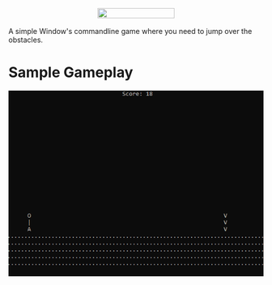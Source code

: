 <p align="center">
  <img src="https://github.com/Nizar1999/Glitch-Hop/blob/main/screenshots/Banner1.png" width = 55%; height=55% />
</p>
A simple Window's commandline game where you need to jump over the obstacles.

# Sample Gameplay
![screen-gif](./screenshots/Gameplay.gif)
